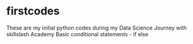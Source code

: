 # firstcodes
These are my initial python codes during my Data Science Journey with skillslash Academy
Basic conditional statements - if else
